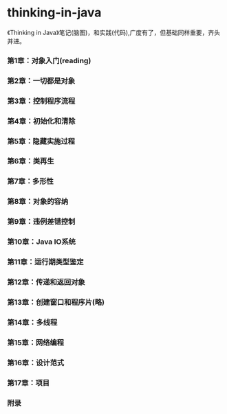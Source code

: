 # thinking-in-java
《Thinking in Java》笔记(脑图)，和实践(代码),广度有了，但基础同样重要，齐头并进。


### 第1章：对象入门(reading)
### 第2章：一切都是对象
### 第3章：控制程序流程
### 第4章：初始化和清除
### 第5章：隐藏实施过程
### 第6章：类再生
### 第7章：多形性
### 第8章：对象的容纳
### 第9章：违例差错控制
### 第10章：Java IO系统
### 第11章：运行期类型鉴定
### 第12章：传递和返回对象
### 第13章：创建窗口和程序片(略)
### 第14章：多线程
### 第15章：网络编程
### 第16章：设计范式
### 第17章：项目
### 附录
